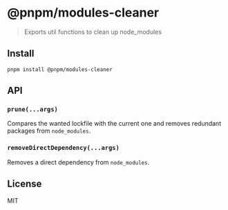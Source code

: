# @pnpm/modules-cleaner

> Exports util functions to clean up node_modules

## Install

```
pnpm install @pnpm/modules-cleaner
```

## API

### `prune(...args)`

Compares the wanted lockfile with the current one and removes redundant packages from `node_modules`.

### `removeDirectDependency(...args)`

Removes a direct dependency from `node_modules`.

## License

MIT
